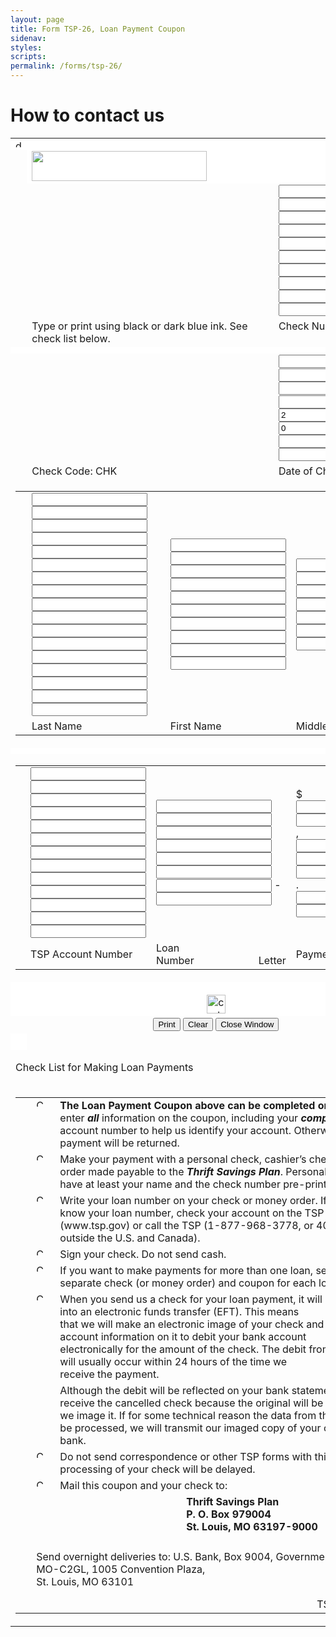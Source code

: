 ```yaml
---
layout: page
title: Form TSP-26, Loan Payment Coupon
sidenav:
styles:
scripts:
permalink: /forms/tsp-26/
---
```


# How to contact us

<form class="formborder">
<div class="fmalignstd">
<table cellpadding="0" cellspacing="0" class="tableborderzero" id="fmctlstd">
<tbody><!-- BEGINNING OF FORM -->
<tr>
<td align="left" bgcolor="white" colspan="4"><img alt="dot" border="0" height="12" hspace="0" src="../../resources/images/vdot.gif" vspace="0px" width="12"/></td>
</tr>
<tr>
<td width="4%"/>
<td align="left" bgcolor="white" colspan="3"><img height="48" src="../../resources/images/vtsp.gif" width="280"/></td>
</tr>
<tr valign="top">
<td class="txtlbfrm" width="4%"/>
<td class="txtlbfrm" width="60%"/>
<td class="txtlbfrm" width="36%"><input class="fmipfbig" maxlength="1" name="CH.1" tabindex="1" type="text"/> <input class="fmipfbig" maxlength="1" name="CH.2" tabindex="2" type="text"/> <input class="fmipfbig" maxlength="1" name="CH.3" tabindex="3" type="text"/> <input class="fmipfbig" maxlength="1" name="CH.4" tabindex="4" type="text"/> <input class="fmipfbig" maxlength="1" name="CH.5" tabindex="5" type="text"/> <input class="fmipfbig" maxlength="1" name="CH.6" tabindex="6" type="text"/> <input class="fmipfbig" maxlength="1" name="CH.7" tabindex="7" type="text"/> <input class="fmipfbig" maxlength="1" name="CH.8" tabindex="8" type="text"/> <input class="fmipfbig" maxlength="1" name="CH.9" tabindex="9" type="text"/> <input class="fmipfbig" maxlength="1" name="CH.10" tabindex="10" type="text"/></td>
</tr>
<tr valign="top">
<td class="txtlbfrm" width="4%"/>
<td class="txtlbfrm" width="60%">Type or print using black or dark blue ink. See check list below.</td>
<td class="txtlbfrm" width="36%">Check Number</td>
</tr>
<tr>
<td bgcolor="white" colspan="4" height="10"/>
</tr>
<tr valign="top">
<td class="txtlbfrm" width="4%"/>
<td class="txtlbfrm" width="60%"/>
<td class="txtlbfrm" width="36%"><input class="fmipfstd" maxlength="1" name="DC.1" tabindex="21" type="text"/> <input class="fmipfstd" maxlength="1" name="DC.2" tabindex="22" type="text"/> <span class="txtlbh2">/</span> <input class="fmipfstd" maxlength="1" name="DC.3" tabindex="23" type="text"/> <input class="fmipfstd" maxlength="1" name="DC.4" tabindex="24" type="text"/> <span class="txtlbh2">/</span> <input class="fmipfbold" maxlength="1" name="DC.5" readonly="readonly" type="text" value="2"/> <input class="fmipfbold" maxlength="1" name="DC.6" readonly="readonly" type="text" value="0"/> <input class="fmipfstd" maxlength="1" name="DC.7" tabindex="27" type="text"/> <input class="fmipfstd" maxlength="1" name="DC.8" tabindex="28" type="text"/></td>
</tr>
<tr valign="top">
<td class="txtlbfrm" width="4%"/>
<td class="txtlbh1" width="60%">Check Code: <span class="txtlbbold2">CHK</span></td>
<td class="txtlbfrm" width="36%">Date of Check (mm/dd/yyyy)</td>
</tr>
<tr>
<td colspan="4">
<table cellpadding="0" cellspacing="0" class="tableborderzero" id="fmtems" style="width: 100%;">
<tbody>
<tr>
<td colspan="3" width="4%"/>
<td width="47%"><input class="fmipfstd" maxlength="1" name="NL.1" tabindex="41" type="text"/> <input class="fmipfstd" maxlength="1" name="NL.2" tabindex="42" type="text"/> <input class="fmipfstd" maxlength="1" name="NL.3" tabindex="43" type="text"/> <input class="fmipfstd" maxlength="1" name="NL.4" tabindex="44" type="text"/> <input class="fmipfstd" maxlength="1" name="NL.5" tabindex="45" type="text"/> <input class="fmipfstd" maxlength="1" name="NL.6" tabindex="46" type="text"/> <input class="fmipfstd" maxlength="1" name="NL.7" tabindex="47" type="text"/> <input class="fmipfstd" maxlength="1" name="NL.8" tabindex="48" type="text"/> <input class="fmipfstd" maxlength="1" name="NL.9" tabindex="49" type="text"/> <input class="fmipfstd" maxlength="1" name="NL.10" tabindex="50" type="text"/> <input class="fmipfstd" maxlength="1" name="NL.11" tabindex="51" type="text"/> <input class="fmipfstd" maxlength="1" name="NL.12" tabindex="52" type="text"/> <input class="fmipfstd" maxlength="1" name="NL.13" tabindex="53" type="text"/> <input class="fmipfstd" maxlength="1" name="NL.14" tabindex="54" type="text"/> <input class="fmipfstd" maxlength="1" name="NL.15" tabindex="55" type="text"/> <input class="fmipfstd" maxlength="1" name="NL.16" tabindex="56" type="text"/> <input class="fmipfstd" maxlength="1" name="NL.17" tabindex="57" type="text"/></td>
<td width="28%"><input class="fmipfstd" maxlength="1" name="NF.18" tabindex="61" type="text"/> <input class="fmipfstd" maxlength="1" name="NF.19" tabindex="62" type="text"/> <input class="fmipfstd" maxlength="1" name="NF.20" tabindex="63" type="text"/> <input class="fmipfstd" maxlength="1" name="NF.21" tabindex="64" type="text"/> <input class="fmipfstd" maxlength="1" name="NF.22" tabindex="65" type="text"/> <input class="fmipfstd" maxlength="1" name="NF.23" tabindex="66" type="text"/> <input class="fmipfstd" maxlength="1" name="NF.24" tabindex="67" type="text"/> <input class="fmipfstd" maxlength="1" name="NF.25" tabindex="68" type="text"/> <input class="fmipfstd" maxlength="1" name="NF.26" tabindex="69" type="text"/> <input class="fmipfstd" maxlength="1" name="NF.27" tabindex="70" type="text"/></td>
<td><input class="fmipfstd" maxlength="1" name="NM.28" tabindex="81" type="text"/> <input class="fmipfstd" maxlength="1" name="NM.29" tabindex="82" type="text"/> <input class="fmipfstd" maxlength="1" name="NM.30" tabindex="83" type="text"/> <input class="fmipfstd" maxlength="1" name="NM.31" tabindex="84" type="text"/> <input class="fmipfstd" maxlength="1" name="NM.32" tabindex="85" type="text"/> <input class="fmipfstd" maxlength="1" name="NM.33" tabindex="86" type="text"/> <input class="fmipfstd" maxlength="1" name="NM.34" tabindex="87" type="text"/></td>
</tr>
<tr>
<td colspan="3" width="4%"/>
<td class="txtlbfrm" width="47%">Last Name</td>
<td class="txtlbfrm" width="28%">First Name</td>
<td class="txtlbfrm" width="21%">Middle Name</td>
</tr>
</tbody>
</table>
</td>
</tr>
<tr>
<td bgcolor="white" colspan="4" height="10"/>
</tr>
<tr>
<td colspan="4">
<table cellpadding="0" cellspacing="0" class="tableborderzero" id="Table1" style="width: 100%;">
<tbody>
<tr>
<td colspan="3" width="4%"/>
<td width="40%"><input class="fmipfbig" maxlength="1" name="SS.1" tabindex="101" type="text"/> <input class="fmipfbig" maxlength="1" name="SS.2" tabindex="102" type="text"/> <input class="fmipfbig" maxlength="1" name="SS.3" tabindex="103" type="text"/> <input class="fmipfbig" maxlength="1" name="SS.4" tabindex="104" type="text"/> <input class="fmipfbig" maxlength="1" name="SS.5" tabindex="105" type="text"/> <input class="fmipfbig" maxlength="1" name="SS.6" tabindex="106" type="text"/> <input class="fmipfbig" maxlength="1" name="SS.7" tabindex="107" type="text"/> <input class="fmipfbig" maxlength="1" name="SS.8" tabindex="108" type="text"/> <input class="fmipfbig" maxlength="1" name="SS.9" tabindex="109" type="text"/> <input class="fmipfbig" maxlength="1" name="SS.10" tabindex="110" type="text"/> <input class="fmipfbig" maxlength="1" name="SS.11" tabindex="111" type="text"/> <input class="fmipfbig" maxlength="1" name="SS.12" tabindex="112" type="text"/> <input class="fmipfbig" maxlength="1" name="SS.13" tabindex="113" type="text"/></td>
<td width="32%"><input class="fmipfbig" maxlength="1" name="LN.1" tabindex="121" type="text"/> <input class="fmipfbig" maxlength="1" name="LN.2" tabindex="122" type="text"/> <input class="fmipfbig" maxlength="1" name="LN.3" tabindex="123" type="text"/> <input class="fmipfbig" maxlength="1" name="LN.4" tabindex="124" type="text"/> <input class="fmipfbig" maxlength="1" name="LN.5" tabindex="125" type="text"/> <input class="fmipfbig" maxlength="1" name="LN.6" tabindex="126" type="text"/> <input class="fmipfbig" maxlength="1" name="LN.7" tabindex="127" type="text"/> - <input class="fmipfbig" maxlength="1" name="LN.8" tabindex="128" type="text"/></td>
<td width="24%"><span class="txtlbbold">$</span> <input class="fmipfbig" maxlength="1" name="PA.1" tabindex="141" type="text"/> <input class="fmipfbig" maxlength="1" name="PA.2" tabindex="142" type="text"/>, <input class="fmipfbig" maxlength="1" name="PA.3" tabindex="143" type="text"/> <input class="fmipfbig" maxlength="1" name="PA.4" tabindex="144" type="text"/> <input class="fmipfbig" maxlength="1" name="PA.5" tabindex="145" type="text"/>. <input class="fmipfbig" maxlength="1" name="PA.6" tabindex="146" type="text"/> <input class="fmipfbig" maxlength="1" name="PA.7" tabindex="147" type="text"/></td>
</tr>
<tr>
<td colspan="3" width="4%"/>
<td class="txtlbfrm" width="40%">TSP Account Number</td>
<td class="txtlbfrm" width="32%">Loan Number&#160;&#160;&#160;&#160;&#160;&#160;&#160;&#160;&#160;&#160;&#160;&#160;&#160;&#160;&#160;&#160;&#160;&#160;&#160;&#160;&#160;&#160;&#160;&#160;Letter</td>
<td class="txtlbint" width="24%">Payment Amount</td>
</tr>
</tbody>
</table>
</td>
</tr>
<!-- END OF FORM --><!-- DOT -->
<tr>
<td align="right" bgcolor="white" colspan="4"><img height="12" src="../../resources/images/vdot.gif" width="12"/></td>
</tr>
<tr>
<td align="center" bgcolor="white" colspan="4"><img alt="cut here" height="30" src="../../resources/images/vcut.gif"/></td>
</tr>
<tr>
<td class="txtlbstd" colspan="4">
<div align="center"><input name="Print" onclick="printpage(event)" tabindex="998" type="button" value="Print"/> <input name="Clear" onclick="clearpage(event)" tabindex="999" type="reset" value="Clear"/> <input name="Close" onclick="window.close()" tabindex="1000" type="button" value="Close Window"/></div>
</td>
</tr>
<tr>
<td bgcolor="white">&#160;</td>
</tr>
<tr>
<td class="txtlbh2" colspan="4">
<p class="p1">Check List for Making Loan Payments</p>
</td>
</tr>
<tr>
<td colspan="3" valign="top">
<table cellpadding="0" cellspacing="0" class="tableborderzero" id="fmbulllist" style="width: 100%;">
<tbody>
<tr>
<td class="bulist" width="4%"/>
<td align="left" class="txtlbstd" valign="top" width="6%"><img alt="Check mark" border="0" height="12" hspace="0" src="../../resources/images/vmark.gif" vspace="0px" width="17"/></td>
<td class="txtlbstd" width="90%"><strong>The Loan Payment Coupon above can be completed online.</strong> Please enter <strong><em>all&#160;</em></strong>information on the coupon, including your <strong><em>complete</em></strong>&#160;TSP account number to help us identify your account. Otherwise, your payment will be returned.</td>
</tr>
<tr>
<td class="bulist" width="4%"/>
<td align="left" class="txtlbstd" valign="top" width="6%"><img alt="Check mark" border="0" height="12" hspace="0" src="../../resources/images/vmark.gif" vspace="0px" width="17"/></td>
<td class="txtlbstd" width="90%">Make your payment with a personal check, cashier&#8217;s check, or money order made payable to the&#160;<strong><em>Thrift Savings Plan</em></strong>. Personal checks must have at least your name and the check number pre-printed on them.</td>
</tr>
<tr>
<td class="bulist" width="4%"/>
<td align="left" class="txtlbstd" valign="top" width="6%"><img alt="Check mark" border="0" height="12" hspace="0" src="../../resources/images/vmark.gif" vspace="0px" width="17"/></td>
<td class="txtlbstd" width="84%">Write your loan number on your check or money order. If you do not know your loan number, check your account&#160;on the TSP website (www.tsp.gov) or call the TSP (1-877-968-3778, or 404-233-4400 outside the U.S. and Canada).</td>
<td align="right" bgcolor="white" colspan="4" width="6%"/>
</tr>
<tr>
<td class="bulist" width="4%"/>
<td align="left" class="txtlbstd" valign="top" width="6%"><img alt="Check mark" border="0" height="12" hspace="0" src="../../resources/images/vmark.gif" vspace="0px" width="17"/></td>
<td class="txtlbstd" width="90%">Sign your check. Do not send cash.</td>
</tr>
<tr>
<td class="bulist" width="4%"/>
<td align="left" class="txtlbstd" valign="top" width="6%"><img alt="Check mark" border="0" height="12" hspace="0" src="../../resources/images/vmark.gif" vspace="0px" width="17"/></td>
<td class="txtlbstd" width="90%">If you want to make payments for more than one loan, send a separate&#160;check (or money order) and coupon for each&#160;loan.</td>
</tr>
<tr>
<td class="bulist" width="4%"/>
<td align="left" class="txtlbstd" valign="top" width="6%"><img alt="Check mark" border="0" height="12" hspace="0" src="../../resources/images/vmark.gif" vspace="0px" width="17"/></td>
<td class="txtlbstd" width="90%">When you send us a check for your loan payment, it will be converted into an electronic funds transfer (EFT). This means <br/>that we will make an electronic image of your check and use the account information on it to debit your bank account <br/>electronically for the amount of the check. The debit from your account will usually occur within 24 hours of the time we <br/>receive the payment.</td>
</tr>
<tr>
<td class="bulist" width="4%"/>
<td align="left" class="txtlbstd" valign="top" width="6%"/>
<td class="txtlbstd" width="90%">Although the debit will be reflected on your bank statement, you will not receive the cancelled check because the&#160;original will be destroyed after we image it. If for some technical reason the data from the EFT cannot be processed,&#160;we will transmit our imaged copy of your check to your bank.</td>
</tr>
<tr>
<td class="bulist" width="4%"/>
<td align="left" class="txtlbstd" valign="top" width="6%"><img alt="Check mark" border="0" height="12" hspace="0" src="../../resources/images/vmark.gif" vspace="0px" width="17"/></td>
<td class="txtlbstd" width="90%">Do not send correspondence or other TSP forms with this coupon or the processing of your check will be delayed.</td>
</tr>
<tr>
<td class="bulist" width="4%"/>
<td align="left" class="txtlbstd" valign="top" width="6%"><img alt="Check mark" border="0" height="12" hspace="0" src="../../resources/images/vmark.gif" vspace="0px" width="17"/></td>
<td class="txtlbstd" width="90%">Mail this coupon and your check to:</td>
</tr>
<tr>
<td class="bulist" width="4%"/>
<td class="txtlbstd" colspan="3">
<div align="center" style="text-align: left; margin-left: 240px;"><strong>Thrift Savings Plan<br/> P. O. Box 979004<br/> St. Louis, MO 63197-9000<br/> </strong></div>
</td>
</tr>
<tr>
<td/>
</tr>
<tr>
<td class="bulist" width="4%"/>
<td class="txtlbstd" colspan="3">
<div align="left">
<p class="p1">Send overnight deliveries to: U.S. Bank, Box 9004, Government Lockbox SL-MO-C2GL, 1005 Convention Plaza,&#160;<br/>St. Louis, MO 63101</p>
</div>
<div align="left"></div>
<div align="right" bgcolor="white" class="txtlbfrmSml">TSP-26 (4/2012)</div>
</td>
<td class="bulist" width="4%"/>
</tr>
</tbody>
</table>
</td>
</tr>
</tbody>
</table>
</div>
</form>
